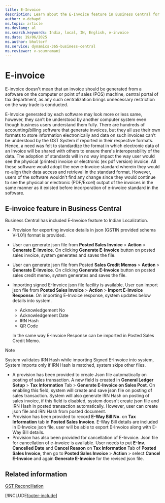 ```yaml
---
title: E-Invoice
description: Learn about the E-Invoice feature in Business Central for India, including how to generate, export, import, and manage e-invoices in compliance with GST requirements.
author: v-debapd
ms.topic: article
ms.devlang: al
ms.search.keywords: India, local, IN, English, e-invoice
ms.date: 19/06/2025
ms.author: bholtorf
ms.service: dynamics-365-business-central
ms.reviewer: v-soumramani
---
```


# E-invoice

E-invoice doesn't mean that an invoice should be generated from a software on the computer or point of sales (POS) machine, central portal of tax department, as any such centralization brings unnecessary restriction on the way trade is conducted.

E-Invoice generated by each software may look more or less same, however, they can’t be understood by another computer system even though business users understand them fully. There are hundreds of accounting/billing software that generate invoices, but they all use their own formats to store information electronically and data on such invoices can’t be understood by the GST System if reported in their respective formats. Hence, a need was felt to standardize the format in which electronic data of an Invoice will be shared with others to ensure there's interoperability of the data. The adoption of standards will in no way impact the way user would see the physical (printed) invoice or electronic (ex pdf version) invoice. All these software would adopt the new e-Invoice standard wherein they would re-align their data access and retrieval in the standard format. However, users of the software wouldn't find any change since they would continue to see the physical or electronic (PDF/Excel) output of the invoices in the same manner as it existed before incorporation of e-invoice standard in the software.

## E-invoice feature in Business Central

Business Central has included E-Invoice feature to Indian Localization.

- Provision for exporting invoice details in json (GSTIN provided schema V-1.01) format is provided.
- User can generate json file from **Posted Sales Invoice** > **Action** > **Generate E-Invoice**. On clicking **Generate E-Invoice** button on posted sales invoice, system generates and saves the file.
- User can generate json file from Posted **Sales Credit Memos** > **Action** > **Generate E-Invoice**. On clicking  **Generate E-Invoice** button on posted sales credit memo, system generates and saves the file.
- Importing signed E-Invoice json file facility is available. User can import json file from **Posted Sales Invoice** > **Action** > **Import E-Invoice Response**. On importing E-Invoice response, system updates below details into system.

  - Acknowledgement No
  - Acknowledgement Date
  - IRN Hash
  - QR Code

  In the same way E-Invoice Response can be imported in Posted Sales Credit Memo.

> [!NOTE]
> System validates IRN Hash while importing Signed E-Invoice into system, System imports only if IRN Hash is matched, system skips other files.

- A provision has been provided to create Json file automatically on posting of sales transaction. A new field is created in **General Ledger Setup** > **Tax Information** Tab > **Generate E-Invoice on Sales Post**. On enabling this field, system will create and save json file on posting of sales transaction. System will also generate IRN Hash on posting of sales invoice, if this field is disabled, system doesn't create json file and IRN Hash in posted transaction automatically. However, user can create json file and IRN Hash from posted document.
- Provision has been provided to record **E-Way Bill No.** on **Tax Information** tab in **Posted Sales Invoice**. E-Way Bill details are included in E-Invoice json file, user will be able to export E-Invoice along with E-Way Bill details.
- Provision has also been provided for cancellation of E-Invoice. Json file for cancellation of e-invoice is available. User needs to put **E-Inv. Cancelled Date** and **Cancel Reason** on **Tax Information** Tab of **Posted Sales Invoice**, then go to **Posted Sales Invoice** > **Action** > select **Cancel E-Invoice** and again **Generate E-Invoice** for the revised json file.

## Related information

[GST Reconciliation](GST-Reconciliation.md)

[!INCLUDE[footer-include](../../includes/footer-banner.md)]
